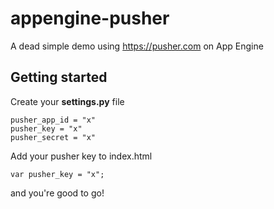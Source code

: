 # appengine-pusher
A dead simple demo using https://pusher.com on App Engine


## Getting started
Create your <b>settings.py</b> file
```
pusher_app_id = "x"
pusher_key = "x"
pusher_secret = "x"
```

Add your pusher key to index.html
```
var pusher_key = "x";
```

and you're good to go!
